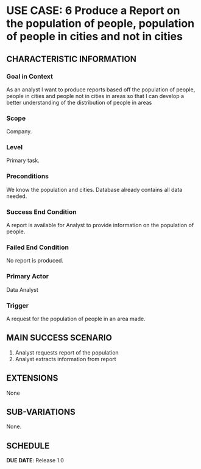 # USE CASE: 6 Produce a Report on the population of people, population of people in cities and not in cities

## CHARACTERISTIC INFORMATION

### Goal in Context

As an analyst I want to produce reports based off the population of people, people in cities and people not in cities in areas so that I can develop a better understanding of the distribution of people in areas

### Scope

Company.

### Level

Primary task.

### Preconditions

We know the population and cities. Database already contains all data needed.

### Success End Condition

A report is available for Analyst to provide information on the population of people.

### Failed End Condition

No report is produced.

### Primary Actor

Data Analyst

### Trigger

A request for the population of people in an area made.

## MAIN SUCCESS SCENARIO

1. Analyst requests report of the population
2. Analyst extracts information from report

## EXTENSIONS

None

## SUB-VARIATIONS

None.

## SCHEDULE

**DUE DATE**: Release 1.0